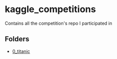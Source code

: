 # kaggle_competitions
Contains all the competition's repo I participated in

## Folders

- [0_titanic](https://github.com/Ayush-Tak/kaggle_competitions/tree/main/0_titanic)
